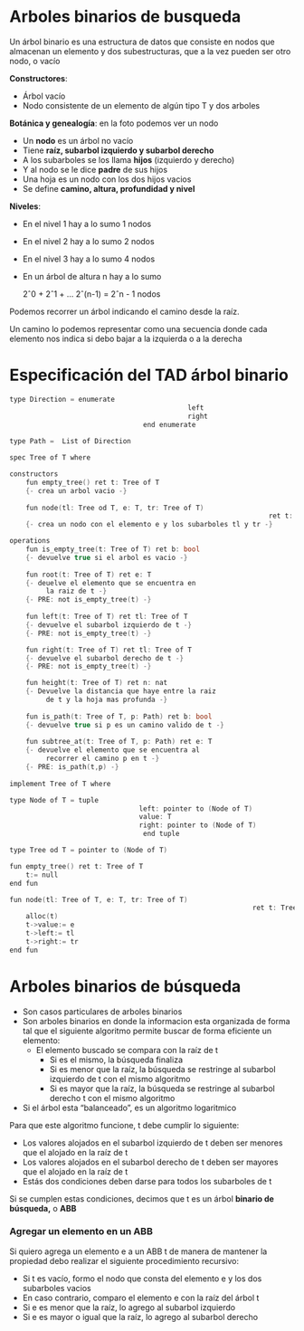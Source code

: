 # Arboles binarios de busqueda

Un árbol binario es una estructura de datos que consiste en nodos que almacenan un elemento y dos subestructuras, que a la vez pueden ser otro nodo, o vacío

**Constructores**: 

- Árbol vacío
- Nodo consistente de un elemento de algún tipo T y dos arboles

**Botánica y genealogía**: en la foto podemos ver un nodo

- Un **nodo** es un árbol no vacío
- Tiene **raíz, subarbol izquierdo y subarbol derecho**
- A los subarboles se los llama **hijos** (izquierdo y derecho)
- Y al nodo se le dice **padre** de sus hijos
- Una hoja es un nodo con los dos hijos vacios
- Se define **camino, altura, profundidad y nivel**

**Niveles**: 

- En el nivel 1 hay a lo sumo 1 nodos
- En el nivel 2 hay a lo sumo 2 nodos
- En el nivel 3 hay a lo sumo 4 nodos
- En un árbol de altura n hay a lo sumo
    
    2ˆ0 + 2ˆ1 + … 2ˆ(n-1) = 2ˆn - 1 nodos
    

Podemos recorrer un árbol indicando el camino desde la raíz.

Un camino lo podemos representar como una secuencia donde cada elemento nos indica si debo bajar a la izquierda o a la derecha

# Especificación del TAD árbol binario

```c
type Direction = enumerate
											left
											right
								 end enumerate
								 
type Path =  List of Direction

spec Tree of T where 

constructors
	fun empty_tree() ret t: Tree of T
	{- crea un arbol vacio -}
	
	fun node(tl: Tree od T, e: T, tr: Tree of T)
																ret t: Tree of T
	{- crea un nodo con el elemento e y los subarboles tl y tr -}

operations
	fun is_empty_tree(t: Tree of T) ret b: bool
	{- devuelve true si el arbol es vacio -}
	
	fun root(t: Tree of T) ret e: T
	{- deuelve el elemento que se encuentra en 
		 la raiz de t -}
	{- PRE: not is_empty_tree(t) -}
	
	fun left(t: Tree of T) ret tl: Tree of T
	{- devuelve el subarbol izquierdo de t -}
	{- PRE: not is_empty_tree(t) -}

	fun right(t: Tree of T) ret tl: Tree of T
	{- devuelve el subarbol derecho de t -}
	{- PRE: not is_empty_tree(t) -}

	fun height(t: Tree of T) ret n: nat 	
	{- Devuelve la distancia que haye entre la raiz
		 de t y la hoja mas profunda -}
	
	fun is_path(t: Tree of T, p: Path) ret b: bool
	{- devuelve true si p es un camino valido de t -}
	
	fun subtree_at(t: Tree of T, p: Path) ret e: T
	{- devuelve el elemento que se encuentra al
		 recorrer el camino p en t -}
	{- PRE: is_path(t,p) -}	
	
implement Tree of T where

type Node of T = tuple
								left: pointer to (Node of T)
								value: T
								right: pointer to (Node of T)
								 end tuple

type Tree od T = pointer to (Node of T)

fun empty_tree() ret t: Tree of T
	t:= null
end fun					 

fun node(tl: Tree of T, e: T, tr: Tree of T)
															ret t: Tree of T
	alloc(t)
	t->value:= e
	t->left:= tl
	t->right:= tr
end fun
```

# Arboles binarios de búsqueda

- Son casos particulares de arboles binarios
- Son arboles binarios en donde la informacion esta organizada de forma tal que el siguiente algoritmo permite buscar de forma eficiente un elemento:
    - El elemento buscado se compara con la raíz de t
        - Si es el mismo, la búsqueda finaliza
        - Si es menor que la raíz, la búsqueda se restringe al subarbol izquierdo de t con el mismo algoritmo
        - Si es mayor que la raíz, la búsqueda se restringe al subarbol derecho t con el mismo algoritmo
- Si el árbol esta “balanceado”, es un algoritmo logaritmico

Para que este algoritmo funcione, t debe cumplir lo siguiente:

- Los valores alojados en el subarbol izquierdo de t deben ser menores que el alojado en la raíz de t
- Los valores alojados en el subarbol derecho de t deben ser mayores que el alojado en la raíz de t
- Estás dos condiciones deben darse para todos los subarboles de t

Si se cumplen estas condiciones, decimos que t es un árbol **binario de búsqueda,** o **ABB**

### Agregar un elemento en un ABB

Si quiero agrega un elemento e a un ABB t de manera de mantener la propiedad debo realizar el siguiente procedimiento recursivo:

- Si t es vacío, formo el nodo que consta del elemento e y los dos subarboles vacios
- En caso contrario, comparo el elemento e con la raíz del árbol t
- Si e es menor que la raíz, lo agrego al subarbol izquierdo
- Si e es mayor o igual que la raíz, lo agrego al subarbol derecho
